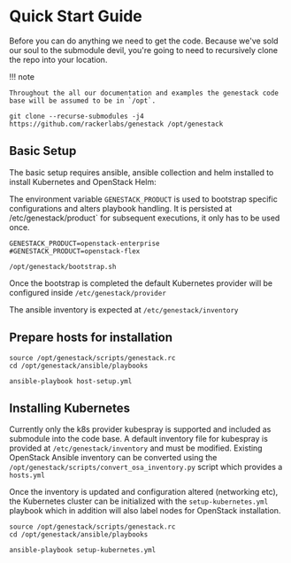 # Quick Start Guide

Before you can do anything we need to get the code. Because we've sold our soul to the submodule devil, you're going to need to recursively clone the repo into your location.

!!! note

    Throughout the all our documentation and examples the genestack code base will be assumed to be in `/opt`.

``` shell
git clone --recurse-submodules -j4 https://github.com/rackerlabs/genestack /opt/genestack
```

## Basic Setup

The basic setup requires ansible, ansible collection and helm installed to install Kubernetes and OpenStack Helm:

The environment variable `GENESTACK_PRODUCT` is used to bootstrap specific configurations and alters playbook handling.
It is persisted at /etc/genestack/product` for subsequent executions, it only has to be used once.

``` shell
GENESTACK_PRODUCT=openstack-enterprise
#GENESTACK_PRODUCT=openstack-flex

/opt/genestack/bootstrap.sh
```

Once the bootstrap is completed the default Kubernetes provider will be configured inside `/etc/genestack/provider`

The ansible inventory is expected at `/etc/genestack/inventory`

## Prepare hosts for installation

``` shell
source /opt/genestack/scripts/genestack.rc
cd /opt/genestack/ansible/playbooks

ansible-playbook host-setup.yml
```

## Installing Kubernetes

Currently only the k8s provider kubespray is supported and included as submodule into the code base.
A default inventory file for kubespray is provided at `/etc/genestack/inventory` and must be modified.
Existing OpenStack Ansible inventory can be converted using the `/opt/genestack/scripts/convert_osa_inventory.py`
script which provides a `hosts.yml`

Once the inventory is updated and configuration altered (networking etc), the Kubernetes cluster can be initialized with
the `setup-kubernetes.yml` playbook which in addition will also label nodes for OpenStack installation.

``` shell
source /opt/genestack/scripts/genestack.rc
cd /opt/genestack/ansible/playbooks

ansible-playbook setup-kubernetes.yml
```
